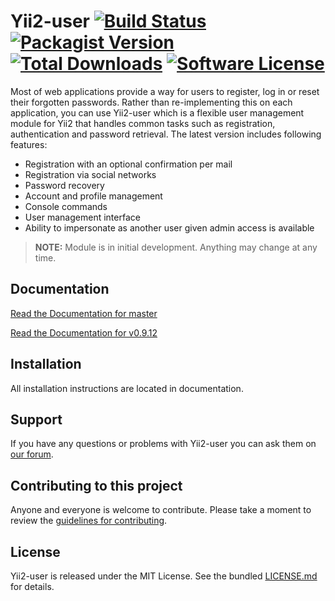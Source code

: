 # Yii2-user [![Build Status](https://img.shields.io/travis/grobledo/yii2-user/master.svg?style=flat-square)](https://travis-ci.org/grobledo/yii2-user) [![Packagist Version](https://img.shields.io/packagist/v/grobledo/yii2-user.svg?style=flat-square)](https://packagist.org/packages/grobledo/yii2-user) [![Total Downloads](https://img.shields.io/packagist/dt/grobledo/yii2-user.svg?style=flat-square)](https://packagist.org/packages/grobledo/yii2-user) [![Software License](https://img.shields.io/badge/license-MIT-brightgreen.svg?style=flat-square)](LICENSE.md)

Most of web applications provide a way for users to register, log in or reset
their forgotten passwords. Rather than re-implementing this on each application,
you can use Yii2-user which is a flexible user management module for Yii2 that
handles common tasks such as registration, authentication and password retrieval.
The latest version includes following features:

* Registration with an optional confirmation per mail
* Registration via social networks
* Password recovery
* Account and profile management
* Console commands
* User management interface
* Ability to impersonate as another user given admin access is available

> **NOTE:** Module is in initial development. Anything may change at any time.

## Documentation

[Read the Documentation for master](docs/README.md)

[Read the Documentation for v0.9.12](https://github.com/grobledo/yii2-user/blob/0.9.12/docs/README.md)

## Installation

All installation instructions are located in documentation.

## Support

If you have any questions or problems with Yii2-user you can ask them on [our forum](http://grobledo.com).

## Contributing to this project

Anyone and everyone is welcome to contribute. Please take a moment to
review the [guidelines for contributing](.github/CONTRIBUTING.md).

## License

Yii2-user is released under the MIT License. See the bundled [LICENSE.md](LICENSE.md)
for details.
